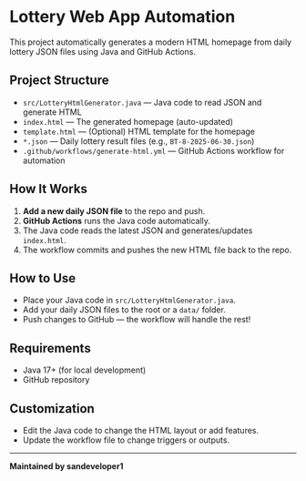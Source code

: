 # Lottery Web App Automation

This project automatically generates a modern HTML homepage from daily lottery JSON files using Java and GitHub Actions.

## Project Structure

- `src/LotteryHtmlGenerator.java` — Java code to read JSON and generate HTML
- `index.html` — The generated homepage (auto-updated)
- `template.html` — (Optional) HTML template for the homepage
- `*.json` — Daily lottery result files (e.g., `BT-8-2025-06-30.json`)
- `.github/workflows/generate-html.yml` — GitHub Actions workflow for automation

## How It Works

1. **Add a new daily JSON file** to the repo and push.
2. **GitHub Actions** runs the Java code automatically.
3. The Java code reads the latest JSON and generates/updates `index.html`.
4. The workflow commits and pushes the new HTML file back to the repo.

## How to Use

- Place your Java code in `src/LotteryHtmlGenerator.java`.
- Add your daily JSON files to the root or a `data/` folder.
- Push changes to GitHub — the workflow will handle the rest!

## Requirements
- Java 17+ (for local development)
- GitHub repository

## Customization
- Edit the Java code to change the HTML layout or add features.
- Update the workflow file to change triggers or outputs.

---

**Maintained by sandeveloper1** 